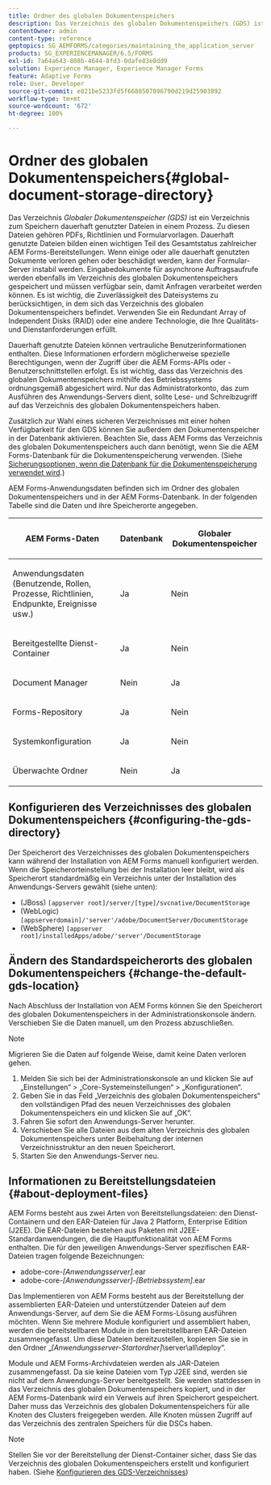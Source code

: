 ```yaml
---
title: Ordner des globalen Dokumentenspeichers
description: Das Verzeichnis des globalen Dokumentenspeichers (GDS) ist ein Verzeichnis zum Speichern dauerhaft genutzter Dateien in einem Prozess.
contentOwner: admin
content-type: reference
geptopics: SG_AEMFORMS/categories/maintaining_the_application_server
products: SG_EXPERIENCEMANAGER/6.5/FORMS
exl-id: 7a64a643-808b-4644-8fd3-0dafe83e8dd9
solution: Experience Manager, Experience Manager Forms
feature: Adaptive Forms
role: User, Developer
source-git-commit: e821be5233fd5f6688507096790d219d25903892
workflow-type: tm+mt
source-wordcount: '672'
ht-degree: 100%

---
```


# Ordner des globalen Dokumentenspeichers{#global-document-storage-directory}

Das Verzeichnis *Globaler Dokumentenspeicher (GDS)* ist ein Verzeichnis zum Speichern dauerhaft genutzter Dateien in einem Prozess. Zu diesen Dateien gehören PDFs, Richtlinien und Formularvorlagen. Dauerhaft genutzte Dateien bilden einen wichtigen Teil des Gesamtstatus zahlreicher AEM Forms-Bereitstellungen. Wenn einige oder alle dauerhaft genutzten Dokumente verloren gehen oder beschädigt werden, kann der Formular-Server instabil werden. Eingabedokumente für asynchrone Auftragsaufrufe werden ebenfalls im Verzeichnis des globalen Dokumentenspeichers gespeichert und müssen verfügbar sein, damit Anfragen verarbeitet werden können. Es ist wichtig, die Zuverlässigkeit des Dateisystems zu berücksichtigen, in dem sich das Verzeichnis des globalen Dokumentenspeichers befindet. Verwenden Sie ein Redundant Array of Independent Disks (RAID) oder eine andere Technologie, die Ihre Qualitäts- und Dienstanforderungen erfüllt.

Dauerhaft genutzte Dateien können vertrauliche Benutzerinformationen enthalten. Diese Informationen erfordern möglicherweise spezielle Berechtigungen, wenn der Zugriff über die AEM Forms-APIs oder -Benutzerschnittstellen erfolgt. Es ist wichtig, dass das Verzeichnis des globalen Dokumentenspeichers mithilfe des Betriebssystems ordnungsgemäß abgesichert wird. Nur das Administratorkonto, das zum Ausführen des Anwendungs-Servers dient, sollte Lese- und Schreibzugriff auf das Verzeichnis des globalen Dokumentenspeichers haben.

Zusätzlich zur Wahl eines sicheren Verzeichnisses mit einer hohen Verfügbarkeit für den GDS können Sie außerdem den Dokumentenspeicher in der Datenbank aktivieren. Beachten Sie, dass AEM Forms das Verzeichnis des globalen Dokumentenspeichers auch dann benötigt, wenn Sie die AEM Forms-Datenbank für die Dokumentenspeicherung verwenden. (Siehe [Sicherungsoptionen, wenn die Datenbank für die Dokumentenspeicherung verwendet wird](/help/forms/using/admin-help/files-back-recover.md#backup-options-when-database-is-used-for-document-storage).)

AEM Forms-Anwendungsdaten befinden sich im Ordner des globalen Dokumentenspeichers und in der AEM Forms-Datenbank. In der folgenden Tabelle sind die Daten und ihre Speicherorte angegeben.

<table>
 <thead>
  <tr>
   <th><p>AEM Forms-Daten</p></th>
   <th><p>Datenbank</p></th>
   <th><p>Globaler Dokumentenspeicher</p></th>
  </tr>
 </thead>
 <tbody>
  <tr>
   <td><p>Anwendungsdaten (Benutzende, Rollen, Prozesse, Richtlinien, Endpunkte, Ereignisse usw.)</p></td>
   <td><p>Ja</p></td>
   <td><p>Nein</p></td>
  </tr>
  <tr>
   <td><p>Bereitgestellte Dienst-Container</p></td>
   <td><p>Ja</p></td>
   <td><p>Nein</p></td>
  </tr>
  <tr>
   <td><p>Document Manager </p></td>
   <td><p>Nein</p></td>
   <td><p>Ja</p></td>
  </tr>
  <tr>
   <td><p>Forms-Repository</p></td>
   <td><p>Ja</p></td>
   <td><p>Nein</p></td>
  </tr>
  <tr>
   <td><p>Systemkonfiguration</p></td>
   <td><p>Ja</p></td>
   <td><p>Nein</p></td>
  </tr>
  <tr>
   <td><p>Überwachte Ordner</p></td>
   <td><p>Nein</p></td>
   <td><p>Ja</p></td>
  </tr>
 </tbody>
</table>

## Konfigurieren des Verzeichnisses des globalen Dokumentenspeichers {#configuring-the-gds-directory}

Der Speicherort des Verzeichnisses des globalen Dokumentenspeichers kann während der Installation von AEM Forms manuell konfiguriert werden. Wenn die Speicherorteinstellung bei der Installation leer bleibt, wird als Speicherort standardmäßig ein Verzeichnis unter der Installation des Anwendungs-Servers gewählt (siehe unten):

* (JBoss) `[appserver root]/server/[type]/svcnative/DocumentStorage`
* (WebLogic) `[appserverdomain]/'server'/adobe/DocumentServer/DocumentStorage`
* (WebSphere) `[appserver root]/installedApps/adobe/'server'/DocumentStorage`

## Ändern des Standardspeicherorts des globalen Dokumentenspeichers {#change-the-default-gds-location}

Nach Abschluss der Installation von AEM Forms können Sie den Speicherort des globalen Dokumentenspeichers in der Administrationskonsole ändern. Verschieben Sie die Daten manuell, um den Prozess abzuschließen.

>[!NOTE]
>
>Migrieren Sie die Daten auf folgende Weise, damit keine Daten verloren gehen.

1. Melden Sie sich bei der Administrationskonsole an und klicken Sie auf „Einstellungen“ > „Core-Systemeinstellungen“ > „Konfigurationen“.
1. Geben Sie in das Feld „Verzeichnis des globalen Dokumentenspeichers“ den vollständigen Pfad des neuen Verzeichnisses des globalen Dokumentenspeichers ein und klicken Sie auf „OK“.
1. Fahren Sie sofort den Anwendungs-Server herunter.
1. Verschieben Sie alle Dateien aus dem alten Verzeichnis des globalen Dokumentenspeichers unter Beibehaltung der internen Verzeichnisstruktur an den neuen Speicherort.
1. Starten Sie den Anwendungs-Server neu.

## Informationen zu Bereitstellungsdateien {#about-deployment-files}

AEM Forms besteht aus zwei Arten von Bereitstellungsdateien: den Dienst-Containern und den EAR-Dateien für Java 2 Platform, Enterprise Edition (J2EE). Die EAR-Dateien bestehen aus Paketen mit J2EE-Standardanwendungen, die die Hauptfunktionalität von AEM Forms enthalten. Die für den jeweiligen Anwendungs-Server spezifischen EAR-Dateien tragen folgende Bezeichnungen:

* adobe-core-*[Anwendungsserver]*.ear
* adobe-core-*[Anwendungsserver]*-*[Betriebssystem]*.ear

Das Implementieren von AEM Forms besteht aus der Bereitstellung der assemblierten EAR-Dateien und unterstützender Dateien auf dem Anwendungs-Server, auf dem Sie die AEM Forms-Lösung ausführen möchten. Wenn Sie mehrere Module konfiguriert und assembliert haben, werden die bereitstellbaren Module in den bereitstellbaren EAR-Dateien zusammengefasst. Um diese Dateien bereitzustellen, kopieren Sie sie in den Ordner „*[Anwendungsserver-Startordner]*\server\all\deploy“.

Module und AEM Forms-Archivdateien werden als JAR-Dateien zusammengefasst. Da sie keine Dateien vom Typ J2EE sind, werden sie nicht auf dem Anwendungs-Server bereitgestellt. Sie werden stattdessen in das Verzeichnis des globalen Dokumentenspeichers kopiert, und in der AEM Forms-Datenbank wird ein Verweis auf ihren Speicherort gespeichert. Daher muss das Verzeichnis des globalen Dokumentenspeichers für alle Knoten des Clusters freigegeben werden. Alle Knoten müssen Zugriff auf das Verzeichnis des zentralen Speichers für die DSCs haben.

>[!NOTE]
>
>Stellen Sie vor der Bereitstellung der Dienst-Container sicher, dass Sie das Verzeichnis des globalen Dokumentenspeichers erstellt und konfiguriert haben. (Siehe [Konfigurieren des GDS-Verzeichnisses](global-document-storage-directory.md#configuring-the-gds-directory))
